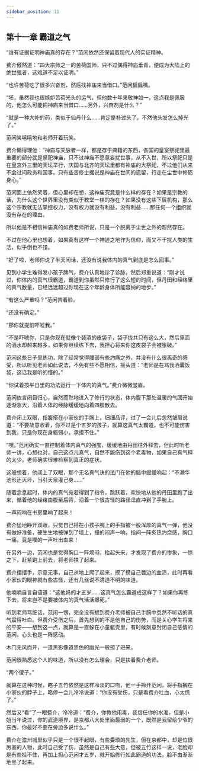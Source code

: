 ```yaml
---
sidebar_position: 11
---
```


## 第十一章 **霸道之气**

“谁有证据证明神庙真的存在？”范闲依然还保留着现代人的实证精神。

费介傲然道：“四大宗师之一的苦荷国师，只不过偶得神庙垂青，便成为大陆上的绝世强者，这难道不足以证明。”

“也许苦荷吃了很多兴奋剂，然后找神庙来当借口。”范闲扁扁嘴。

“呸，虽然我也很嫉妒苦荷光头的运气，但他数十年来敬神如一，这点我是佩服的，他怎么可能把神庙来当借口……另外，兴奋剂是什么？”

“就是一种大补的药，类似于仙丹什么……肯定是补过头了，不然他头发怎么掉光了。”

范闲笑嘻嘻地和老师开着玩笑。

费介懒得理他：“神庙与天脉者一样，都是存于典籍的东西，各国的皇室祭祀里最重要的部分就是祭祀神庙，只不过神庙不愿意妄扰世事，从不入世，所以祭祀只是在皇宫外三里的天坛举行，庆国与北齐的天坛里都有神庙的大祭祀，不过他们从来不会过问政务和国事。只有些苦修士据说是神庙在世间的遗留，行走在尘世中修砺身心。”

范闲面上依然笑着，但心里却在想，这神庙究竟是什么样的存在？如果是宗教的话，为什么这个世界里没有类似于教堂一样的存在？如果没有这些下层机构，那么这个宗教就无法掌控权力，没有权力就没有利益，没有利益……那任何一个组织就没有存在的理由。

所以他是不相信神庙真的如费老师所说，只是一个脱离于尘世之外的超然存在。

不过在他心里也想着，如果真有这样一个神迹之地作为信仰，而又不干扰人类的生活，似乎倒也不错。

“好了啦，老师你说了半天闲话，还没有说我体内的真气到底是怎么回事。”

见到小学生难得发小孩子脾气，费介认真地诊了诊脉，然后郑重说道：“刚才说过，你体内的真气很霸道，霸道到你虽然只修行了这么短的时间，但丹田和经络里的真气数量，已经远远超过你现在这个年龄身体所能容纳的地步。”

“有这么严重吗？”范闲苦着脸。

“还没有确定。”

“那你就提前吓唬我。”

“不是吓唬你，只是你现在就像个装酒的皮袋子，袋子拢共只有这么大，然后里面的酒水却越来越多，如果你继续练下去，我担心将来你这皮袋子会被胀破。”

范闲这些日子里练功，除了经常觉得腰部有些灼痛之外，并没有什么很离奇的感受，所以听见老师如此说法，不免有些不愿相信，摇头道：“老师是在骂我酒囊饭袋，这话我是听的懂的。”

“你试着按平日里的功法运行一下体内的真气。”费介微微皱眉。

范闲依言闭目归心，自然而然地进入了修行的状态，体内腹下那处温暖的气团开始逐渐涨大，沿着人体的经脉缓缓地向着四肢散去。

费介闭上双眼，指腹搭在小家伙的手腕上，细细品评，过了一会儿后忽然皱眉说道：“不要故意收着，你不过是个五岁的孩子，就算这真气太霸道，也不可能伤害到我，只是你现在身躯弱小，承担不住。”

“噢。”范闲确实一直控制着体内真气的强度，缓缓地由丹田往外释去，但此时听老师一讲，心想也对，自己这点儿真气，自然不能伤到这个老毒物，如果自己真气释的太少，老师确实很难检察到真正的症状。

这般想着，他闭上了双眼，那个无名真气诀的法门在他的脑中缓缓响起：“不濑华池形还灭坏，当引天泉灌己身……”

随着念息起时，体内的真气宛若得到了指令，跳跃着，欢快地从他的丹田里跑了出来，循着他的经络由腹至后背，沿着一个很古怪的路径迳直冲到了手腕上。

一声闷响在书房里响了起来！

费介猛地睁开双眼，只觉自己搭在小孩子腕上的手指被一股浑厚的真气一弹，他没有做好准备，硬生生地被弹到了墙上，撞的闷声一响，指间一阵炙热灼烧感，胸口一痛，竟是噗的一声吐出血来！

在另外一边，范闲也是觉得胸口一阵烦闷，抬起头来，才发现了费介的惨象，一惊之下，赶紧跑上前去，将老师扶了起来。

费介摆摆手，示意无事，自己从地上爬了起来，摸了摸自己唇边的血渍，此时再看小家伙的眼神就有些古怪，还有几丝说不清道不明的味道。

他喃喃自言自语道：“这他妈的才五岁……这真气怎么霸道成这样了？如果你再练下去，将来岂不是要被体内的真气活活爆死。”

听到老师骂脏话，范闲一愣，完全没有想到费介老师被自己手腕中忽然不听话的真气震得吐血。但费介受伤之后，首先想到的不是他自己的伤势，而是关心学生将来的平安——想到这一点，就算是一直躲在小童躯壳里，有时候刻意封闭自己感情的范闲，心头也是一阵感动。

木门无风而开，一道黑影像道黑色的幽光一般掠了进来。

范闲很熟悉这个人的味道，所以没有怎么理会，只是扶着费介老师。

“两个傻子。”

就算在这种时候，瞎子五竹依然是这样冷淡的口吻，他一手拎开范闲，将手指搁在小家伙的脖子上，略停一会儿冷冷说道：“你没有受伤，只是看费介吐血，心太慌了。”

然后又“看”了一眼费介，冷冷道：“费介，你教他用毒，我信任你的水准，但是小姐当年说过，你的武道境界，是京都八大处里面最弱的一个，既然是我留给少爷的东西，你最好不要在旁边多说什么。”

费介在澹州城里似乎只是一个很不起眼，有些委琐的先生，但在京都中，却是位很厉害的人物，此时自己受了伤，虽然是自己有些大意，但被五竹这样一说，老脸却是有些挂不住，再加上担心范闲才五岁，就开始修行如此霸道的功法，脸不由渐渐地黑了起来。

